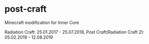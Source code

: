 # post-craft

Minecraft modification for Inner Core

Radiation Craft: 25.01.2017 - 25.07.2018, 
Post Craft(Radiation Craft 2): 05.02.2019 - 12.08.2019
